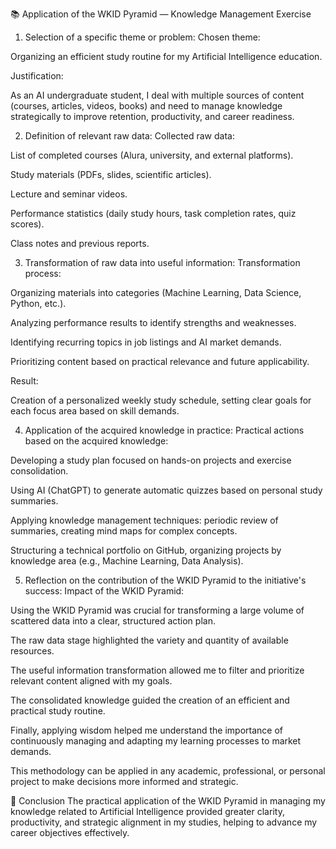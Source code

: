 📚 Application of the WKID Pyramid — Knowledge Management Exercise
1. Selection of a specific theme or problem:
Chosen theme:

Organizing an efficient study routine for my Artificial Intelligence education.

Justification:

As an AI undergraduate student, I deal with multiple sources of content (courses, articles, videos, books) and need to manage knowledge strategically to improve retention, productivity, and career readiness.

2. Definition of relevant raw data:
Collected raw data:

List of completed courses (Alura, university, and external platforms).

Study materials (PDFs, slides, scientific articles).

Lecture and seminar videos.

Performance statistics (daily study hours, task completion rates, quiz scores).

Class notes and previous reports.

3. Transformation of raw data into useful information:
Transformation process:

Organizing materials into categories (Machine Learning, Data Science, Python, etc.).

Analyzing performance results to identify strengths and weaknesses.

Identifying recurring topics in job listings and AI market demands.

Prioritizing content based on practical relevance and future applicability.

Result:

Creation of a personalized weekly study schedule, setting clear goals for each focus area based on skill demands.

4. Application of the acquired knowledge in practice:
Practical actions based on the acquired knowledge:

Developing a study plan focused on hands-on projects and exercise consolidation.

Using AI (ChatGPT) to generate automatic quizzes based on personal study summaries.

Applying knowledge management techniques: periodic review of summaries, creating mind maps for complex concepts.

Structuring a technical portfolio on GitHub, organizing projects by knowledge area (e.g., Machine Learning, Data Analysis).

5. Reflection on the contribution of the WKID Pyramid to the initiative's success:
Impact of the WKID Pyramid:

Using the WKID Pyramid was crucial for transforming a large volume of scattered data into a clear, structured action plan.

The raw data stage highlighted the variety and quantity of available resources.

The useful information transformation allowed me to filter and prioritize relevant content aligned with my goals.

The consolidated knowledge guided the creation of an efficient and practical study routine.

Finally, applying wisdom helped me understand the importance of continuously managing and adapting my learning processes to market demands.

This methodology can be applied in any academic, professional, or personal project to make decisions more informed and strategic.

🚀 Conclusion
The practical application of the WKID Pyramid in managing my knowledge related to Artificial Intelligence provided greater clarity, productivity, and strategic alignment in my studies, helping to advance my career objectives effectively.
